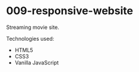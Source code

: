 # 009-responsive-website
Streaming movie site.

Technologies used:
- HTML5
- CSS3
- Vanilla JavaScript
